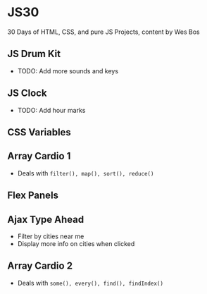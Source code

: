 # JS30
30 Days of HTML, CSS, and pure JS Projects, content by Wes Bos

## JS Drum Kit
- TODO: Add more sounds and keys

## JS Clock
- TODO: Add hour marks

## CSS Variables

## Array Cardio 1
- Deals with `filter(), map(), sort(), reduce()`

## Flex Panels


## Ajax Type Ahead
- Filter by cities near me
- Display more info on cities when clicked

## Array Cardio 2
- Deals with `some(), every(), find(), findIndex()`